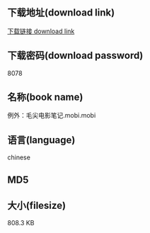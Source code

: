 ## 下载地址(download link)
[下载链接 download link](https://voluble-croquembouche-d321dc.netlify.app/?s=%E4%BE%8B%E5%A4%96%EF%BC%9A%E6%AF%9B%E5%B0%96%E7%94%B5%E5%BD%B1%E7%AC%94%E8%AE%B0.mobi)

## 下载密码(download password)
8078

## 名称(book name)
例外：毛尖电影笔记.mobi.mobi

## 语言(language)
chinese

## MD5


## 大小(filesize)
808.3 KB
